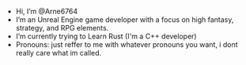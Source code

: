 -  Hi, I’m @Arne6764
-  I’m an Unreal Engine game developer with a focus on high fantasy, strategy, and RPG elements.
-  I’m currently trying to Learn Rust (I'm a C++ developer)
-  Pronouns: just reffer to me with whatever pronouns you want, i dont really care what im called.

<!---
Arne6764/Arne6764 is a ✨ special ✨ repository because its `README.md` (this file) appears on your GitHub profile.
You can click the Preview link to take a look at your changes.
--->
